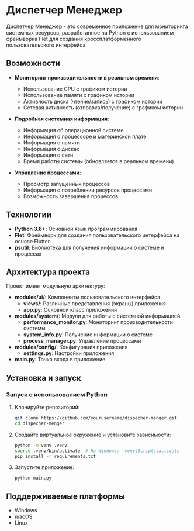 # Диспетчер Менеджер

Диспетчер Менеджер - это современное приложение для мониторинга системных ресурсов, разработанное на Python с использованием фреймворка Flet для создания кроссплатформенного пользовательского интерфейса.

## Возможности

- **Мониторинг производительности в реальном времени**:
  - Использование CPU с графиком истории
  - Использование памяти с графиком истории
  - Активность диска (чтение/запись) с графиком истории
  - Сетевая активность (отправка/получение) с графиком истории

- **Подробная системная информация**:
  - Информация об операционной системе
  - Информация о процессоре и материнской плате
  - Информация о памяти
  - Информация о дисках
  - Информация о сети
  - Время работы системы (обновляется в реальном времени)

- **Управление процессами**:
  - Просмотр запущенных процессов
  - Информация о потреблении ресурсов процессами
  - Возможность завершения процессов

## Технологии

- **Python 3.8+**: Основной язык программирования
- **Flet**: Фреймворк для создания пользовательского интерфейса на основе Flutter
- **psutil**: Библиотека для получения информации о системе и процессах

## Архитектура проекта

Проект имеет модульную архитектуру:

- **modules/ui/**: Компоненты пользовательского интерфейса
  - **views/**: Различные представления (экраны) приложения
  - **app.py**: Основной класс приложения
- **modules/system/**: Модули для работы с системной информацией
  - **performance_monitor.py**: Мониторинг производительности системы
  - **system_info.py**: Получение информации о системе
  - **process_manager.py**: Управление процессами
- **modules/config/**: Конфигурация приложения
  - **settings.py**: Настройки приложения
- **main.py**: Точка входа в приложение

## Установка и запуск

### Запуск с использованием Python

1. Клонируйте репозиторий:
   ```bash
   git clone https://github.com/yourusername/dispecher-menger.git
   cd dispecher-menger
   ```

2. Создайте виртуальное окружение и установите зависимости:
   ```bash
   python -m venv .venv
   source .venv/bin/activate  # На Windows: .venv\Scripts\activate
   pip install -r requirements.txt
   ```

3. Запустите приложение:
   ```bash
   python main.py
   ```

## Поддерживаемые платформы

- Windows
- macOS
- Linux
